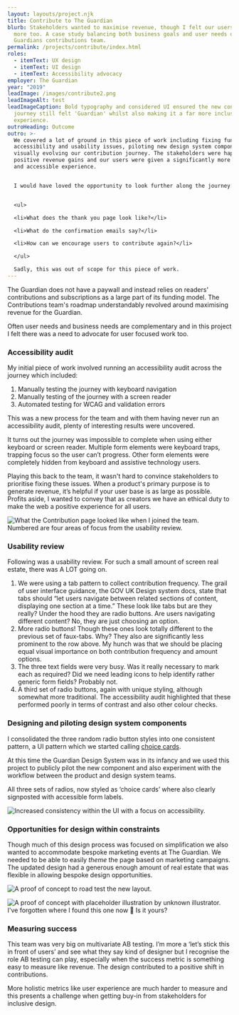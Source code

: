 ```yaml
---
layout: layouts/project.njk
title: Contribute to The Guardian
blurb: Stakeholders wanted to maximise revenue, though I felt our users deserved
  more too. A case study balancing both business goals and user needs on The
  Guardians contributions team.
permalink: /projects/contribute/index.html
roles:
  - itemText: UX design
  - itemText: UI design
  - itemText: Accessibility advocacy
employer: The Guardian
year: "2019"
leadImage: /images/contribute2.png
leadImageAlt: test
leadImageCaption: Bold typography and considered UI ensured the new contribution
  journey still felt 'Guardian' whilst also making it a far more inclusive
  experience.
outroHeading: Outcome
outro: >-
  We covered a lot of ground in this piece of work including fixing fundamental
  accessibility and usability issues, piloting new design system components and
  visually evolving our contribution journey. The stakeholders were happy with
  positive revenue gains and our users were given a significantly more usable
  and accessible experience.


  I would have loved the opportunity to look further along the journey: 


  <ul>

  <li>What does the thank you page look like?</li>

  <li>What do the confirmation emails say?</li>

  <li>How can we encourage users to contribute again?</li>

  </ul>

  Sadly, this was out of scope for this piece of work.
---
```

The Guardian does not have a paywall and instead relies on readers' contributions and subscriptions as a large part of its funding model. The Contributions team's roadmap understandably revolved around maximising revenue for the Guardian. 

Often user needs and business needs are complementary and in this project I felt there was a need to advocate for user focused work too.

### Accessibility audit

My initial piece of work involved running an accessibility audit across the journey which included:

1. Manually testing the journey with keyboard navigation
2. Manually testing of the journey with a screen reader
3. Automated testing for WCAG and validation errors

This was a new process for the team and with them having never run an accessibility audit, plenty of interesting results were uncovered.

It turns out the journey was impossible to complete when using either keyboard or screen reader. Multiple form elements were keyboard traps, trapping focus so the user can’t progress. Other form elements were completely hidden from keyboard and assistive technology users.

Playing this back to the team, it wasn't hard to convince stakeholders to prioritise fixing these issues. When a product's primary purpose is to generate revenue, it’s helpful if your user base is as large as possible. Profits aside, I wanted to convey that as creators we have an ethical duty to make the web a positive experience for all users.

![](/images/the-before.png "What the Contribution page looked like when I joined the team. Numbered are four areas of focus from the usability review.")

### Usability review

Following was a usability review. For such a small amount of screen real estate, there was A LOT going on.

1. We were using a tab pattern to collect contribution frequency. The grail of user interface guidance, the GOV UK Design system docs, state that tabs should “let users navigate between related sections of content, displaying one section at a time.” These look like tabs but are they really? Under the hood they are radio buttons. Are users navigating different content? No, they are just choosing an option.
2. More radio buttons! Though these ones look totally different to the previous set of faux-tabs. Why? They also are significantly less prominent to the row above. My hunch was that we should be placing equal visual importance on both contribution frequency and amount options.
3. The three text fields were very busy. Was it really necessary to mark each as required? Did we need leading icons to help identify rather generic form fields? Probably not.
4. A third set of radio buttons, again with unique styling, although somewhat more traditional. The accessibility audit highlighted that these performed poorly in terms of contrast and also other colour checks.

### Designing and piloting design system components

I consolidated the three random radio button styles into one consistent pattern, a UI pattern which we started calling <a href="https://guardian.github.io/source/?path=/story/choicecard--single-state-light" target="_blank">choice cards</a>.

At this time the Guardian Design System was in its infancy and we used this project to publicly pilot the new component and also experiment with the workflow between the product and design system teams.

All three sets of radios, now styled as ‘choice cards’ where also clearly signposted with accessible form labels.

![](/images/choice-cards.png "Increased consistency within the UI with a focus on accessibility.")

### Opportunities for design within constraints

Though much of this design process was focused on simplification we also wanted to accommodate bespoke marketing events at The Guardian. We needed to be able to easily *theme* the page based on marketing campaigns. The updated design had a generous enough amount of real estate that was flexible in allowing bespoke design opportunities.

![](/images/earth.jpg "A proof of concept to road test the new layout.")

![](/images/free2.jpg "A proof of concept with placeholder illustration by unknown illustrator. I've forgotten where I found this one now 😬 Is it yours?")

### Measuring success

This team was very big on multivariate AB testing. I’m more a ‘let’s stick this in front of users’ and see what they say kind of designer but I recognise the role AB testing can play, especially when the success metric is something easy to measure like revenue. The design contributed to a positive shift in contributions.

More holistic metrics like user experience are much harder to measure and this presents a challenge when getting buy-in from stakeholders for inclusive design.